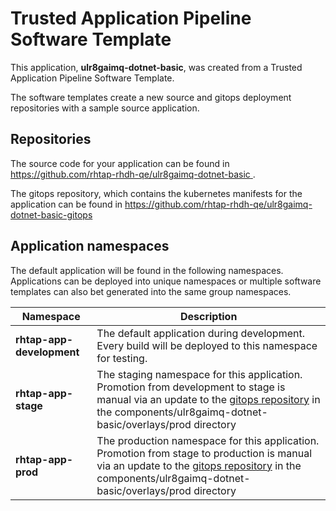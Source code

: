 # Trusted Application Pipeline Software Template

This application, **ulr8gaimq-dotnet-basic**, was created from a Trusted Application Pipeline Software Template.

The software templates create a new source and gitops deployment repositories with a sample source application. 

## Repositories

The source code for your application can be found in [https://github.com/rhtap-rhdh-qe/ulr8gaimq-dotnet-basic ](https://github.com/rhtap-rhdh-qe/ulr8gaimq-dotnet-basic ).
 
The gitops repository, which contains the kubernetes manifests for the application can be found in 
[https://github.com/rhtap-rhdh-qe/ulr8gaimq-dotnet-basic-gitops ](https://github.com/rhtap-rhdh-qe/ulr8gaimq-dotnet-basic-gitops ) 

## Application namespaces 

The default application will be found in the following namespaces. Applications can be deployed into unique namespaces or multiple software templates can also bet generated into the same group namespaces.  

|  Namespace   |  Description   |  
| -------- | -------- |   
| **rhtap-app-development** | The default application during development. Every build will be deployed to this namespace for testing. | 
| **rhtap-app-stage** | The staging namespace for this application. Promotion from development to stage is manual via an update to the [gitops repository](https://github.com/rhtap-rhdh-qe/ulr8gaimq-dotnet-basic-gitops ) in the components/ulr8gaimq-dotnet-basic/overlays/prod directory |  
| **rhtap-app-prod** | The production namespace for this application. Promotion from stage to production is manual via an update to the [gitops repository](https://github.com/rhtap-rhdh-qe/ulr8gaimq-dotnet-basic-gitops ) in the components/ulr8gaimq-dotnet-basic/overlays/prod directory | 